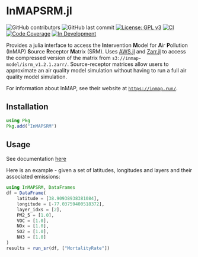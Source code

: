 InMAPSRM.jl
===========
![GitHub contributors](https://img.shields.io/github/contributors/e4st-dev/InMAPSRM.jl?logo=GitHub)
![GitHub last commit](https://img.shields.io/github/last-commit/e4st-dev/InMAPSRM.jl/main?logo=GitHub)
[![License: GPL v3](https://img.shields.io/badge/License-GPLv3-blue.svg)](https://www.gnu.org/licenses/gpl-3.0)
[![CI](https://github.com/e4st-dev/InMAPSRM.jl/workflows/CI/badge.svg)](https://github.com/e4st-dev/InMAPSRM.jl/actions?query=workflow%3ACI)
[![Code Coverage](https://codecov.io/gh/e4st-dev/InMAPSRM.jl/branch/main/graph/badge.svg)](https://codecov.io/gh/e4st-dev/InMAPSRM.jl)
[![In Development](https://img.shields.io/badge/docs-dev-blue.svg)](https://e4st-dev.github.io/InMAPSRM.jl/dev/)

Provides a julia interface to access the **In**tervention **M**odel for **A**ir **P**ollution (InMAP) **S**ource **R**eceptor **M**atrix (SRM).  Uses [AWS.jl](https://github.com/JuliaCloud/AWS.jl) and [Zarr.jl](https://github.com/JuliaIO/Zarr.jl) to access the compressed version of the matrix from `s3://inmap-model/isrm_v1.2.1.zarr/`.  Source-receptor matrices allow users to approximate an air quality model simulation without having to run a full air quality model simulation.

For information about InMAP, see their website at [`https://inmap.run/`](https://inmap.run/).

## Installation
```julia
using Pkg
Pkg.add("InMAPSRM")
```

## Usage
See documentation [here](https://e4st-dev.github.io/InMAPSRM.jl/dev/)

Here is an example - given a set of latitudes, longitudes and layers and their associated emissions:

```julia
using InMAPSRM, DataFrames
df = DataFrame(
    latitude = [38.90938938381084],
    longitude = [-77.03759400518372],
    layer_idxs = [2],
    PM2_5 = [1.0],
    VOC = [1.0],
    NOx = [1.0],
    SO2 = [1.0],
    NH3 = [1.0]
)
results = run_sr(df, ["MortalityRate"])
```